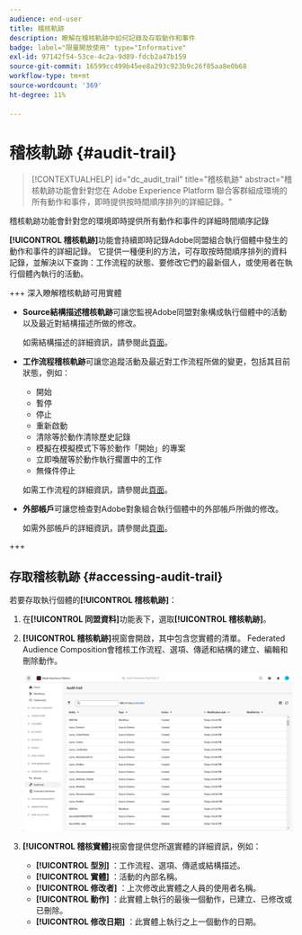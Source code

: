 ```yaml
---
audience: end-user
title: 稽核軌跡
description: 瞭解在稽核軌跡中如何記錄及存取動作和事件
badge: label="限量開放使用" type="Informative"
exl-id: 97142f54-53ce-4c2a-9d89-fdcb2a47b159
source-git-commit: 16599cc499b45ee8a293c923b9c26f85aa8e0b68
workflow-type: tm+mt
source-wordcount: '369'
ht-degree: 11%

---
```


# 稽核軌跡 {#audit-trail}

>[!CONTEXTUALHELP]
>id="dc_audit_trail"
>title="稽核軌跡"
>abstract="稽核軌跡功能會針對您在 Adobe Experience Platform 聯合客群組成環境的所有動作和事件，即時提供按時間順序排列的詳細記錄。"

稽核軌跡功能會針對您的環境即時提供所有動作和事件的詳細時間順序記錄

**[!UICONTROL 稽核軌跡]**&#x200B;功能會持續即時記錄Adobe同盟組合執行個體中發生的動作和事件的詳細記錄。 它提供一種便利的方法，可存取按時間順序排列的資料記錄，並解決以下查詢：工作流程的狀態、要修改它們的最新個人，或使用者在執行個體內執行的活動。

+++ 深入瞭解稽核軌跡可用實體

* **Source結構描述稽核軌跡**&#x200B;可讓您監視Adobe同盟對象構成執行個體中的活動以及最近對結構描述所做的修改。

  如需結構描述的詳細資訊，請參閱此[頁面](../customer/schemas.md)。

* **工作流程稽核軌跡**&#x200B;可讓您追蹤活動及最近對工作流程所做的變更，包括其目前狀態，例如：

   * 開始
   * 暫停
   * 停止
   * 重新啟動
   * 清除等於動作清除歷史記錄
   * 模擬在模擬模式下等於動作「開始」的專案
   * 立即喚醒等於動作執行擱置中的工作
   * 無條件停止

  如需工作流程的詳細資訊，請參閱此[頁面](../compositions/gs-compositions.md)。

* **外部帳戶**&#x200B;可讓您檢查對Adobe對象組合執行個體中的外部帳戶所做的修改。

  如需外部帳戶的詳細資訊，請參閱此[頁面](../connections/federated-db.md)。

+++

## 存取稽核軌跡 {#accessing-audit-trail}

若要存取執行個體的&#x200B;**[!UICONTROL 稽核軌跡]**：

1. 在&#x200B;**[!UICONTROL 同盟資料]**&#x200B;功能表下，選取&#x200B;**[!UICONTROL 稽核軌跡]**。

1. **[!UICONTROL 稽核軌跡]**&#x200B;視窗會開啟，其中包含您實體的清單。 Federated Audience Composition會稽核工作流程、選項、傳遞和結構的建立、編輯和刪除動作。

   ![](assets/audit_trail.png)

1. **[!UICONTROL 稽核實體]**&#x200B;視窗會提供您所選實體的詳細資訊，例如：

   * **[!UICONTROL 型別]** ：工作流程、選項、傳遞或結構描述。
   * **[!UICONTROL 實體]** ：活動的內部名稱。
   * **[!UICONTROL 修改者]** ：上次修改此實體之人員的使用者名稱。
   * **[!UICONTROL 動作]** ：此實體上執行的最後一個動作，已建立、已修改或已刪除。
   * **[!UICONTROL 修改日期]** ：此實體上執行之上一個動作的日期。
